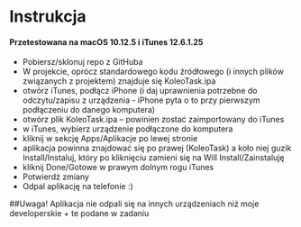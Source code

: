# Instrukcja 

#### Przetestowana na macOS 10.12.5 i iTunes 12.6.1.25

* Pobiersz/sklonuj repo z GitHuba
* W projekcie, oprócz standardowego kodu źródłowego (i innych plików związanych z projektem) znajduje się KoleoTask.ipa
* otwórz iTunes, podłącz iPhone (i daj uprawnienia potrzebne do odczytu/zapisu z urządzenia - iPhone pyta o to przy pierwszym podłączeniu do danego komputera)
* otwórz plik KoleoTask.ipa – powinien zostać zaimportowany do iTunes
* w iTunes, wybierz urządzenie podłączone do komputera 
* kliknij w sekcję Apps/Aplikacje po lewej stronie
* aplikacja powinna znajdować się po prawej (KoleoTask) a koło niej guzik Install/Instaluj, który po kliknięciu zamieni się na Will Install/Zainstaluję
* kliknij Done/Gotowe w prawym dolnym rogu iTunes
* Potwierdź zmiany
* Odpal aplikację na telefonie :)



##Uwaga! Aplikacja nie odpali się na innych urządzeniach niż moje developerskie + te podane w zadaniu



